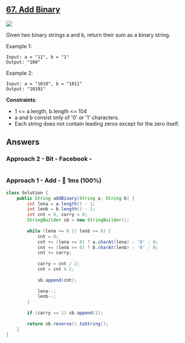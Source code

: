 ## [67. Add Binary](https://leetcode.com/problems/add-binary/)

![](https://github.com/weltond/DataStructure/blob/master/easy.PNG)

Given two binary strings a and b, return their sum as a binary string.

 

Example 1:

```
Input: a = "11", b = "1"
Output: "100"
```

Example 2:

```
Input: a = "1010", b = "1011"
Output: "10101"
``` 

**Constraints**:

- 1 <= a.length, b.length <= 104
- a and b consist only of '0' or '1' characters.
- Each string does not contain leading zeros except for the zero itself.


## Answers
### Approach 2 - Bit - Facebook -

```java

```

### Approach 1 - Add - 🚀 1ms (100%)

```java
class Solution {
    public String addBinary(String a, String b) {
        int lena = a.length() - 1;
        int lenb = b.length() - 1;
        int cnt = 0, carry = 0;
        StringBuilder sb = new StringBuilder();
        
        while (lena >= 0 || lenb >= 0) {
            cnt = 0;
            cnt += (lena >= 0) ? a.charAt(lena) - '0' : 0;
            cnt += (lenb >= 0) ? b.charAt(lenb) - '0' : 0;
            cnt += carry;
            
            carry = cnt / 2;
            cnt = cnt % 2;
            
            sb.append(cnt);
            
            lena--;
            lenb--;
        }
        
        if (carry == 1) sb.append(1);
        
        return sb.reverse().toString();
    }
}
```
